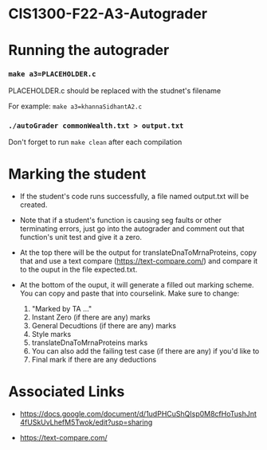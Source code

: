 # CIS1300-F22-A3-Autograder

# Running the autograder

### `make a3=PLACEHOLDER.c`

PLACEHOLDER.c should be replaced with the studnet's filename

For example: `make a3=khannaSidhantA2.c`

### `./autoGrader commonWealth.txt > output.txt`

Don't forget to run `make clean` after each compilation

# Marking the student
- If the student's code runs successfully, a file named output.txt will be created.

- Note that if a student's function is causing seg faults or other terminating errors, just go into the autograder and comment out that function's unit test and give it a zero.

 - At the top there will be the output for translateDnaToMrnaProteins, copy that and use a text compare (https://text-compare.com/) and compare it to the ouput in the file expected.txt.

- At the bottom of the ouput, it will generate a filled out marking scheme. You can copy and paste that into courselink. Make sure to change:
    1. "Marked by TA ..." 
    2. Instant Zero (if there are any) marks
    3. General Decudtions (if there are any) marks 
    4. Style marks
    5. translateDnaToMrnaProteins marks
    6. You can also add the failing test case (if there are any) if you'd like to
    7. Final mark if there are any deductions

# Associated Links
* https://docs.google.com/document/d/1udPHCuShQIsp0M8cfHoTushJnt4fUSkUvLhefM5Twok/edit?usp=sharing

 * https://text-compare.com/